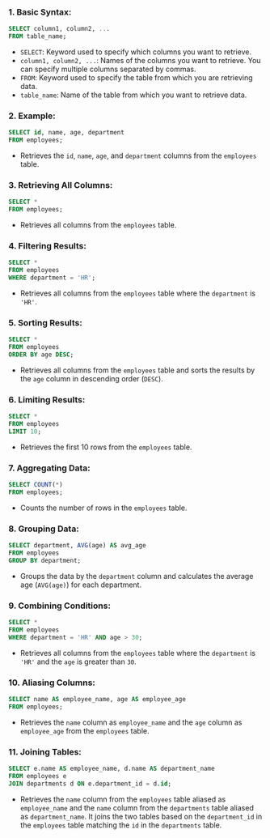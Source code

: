 ### 1. Basic Syntax:

```sql
SELECT column1, column2, ...
FROM table_name;
```

- `SELECT`: Keyword used to specify which columns you want to retrieve.
- `column1, column2, ...`: Names of the columns you want to retrieve. You can specify multiple columns separated by commas.
- `FROM`: Keyword used to specify the table from which you are retrieving data.
- `table_name`: Name of the table from which you want to retrieve data.

### 2. Example:

```sql
SELECT id, name, age, department
FROM employees;
```

- Retrieves the `id`, `name`, `age`, and `department` columns from the `employees` table.

### 3. Retrieving All Columns:

```sql
SELECT *
FROM employees;
```

- Retrieves all columns from the `employees` table.

### 4. Filtering Results:

```sql
SELECT *
FROM employees
WHERE department = 'HR';
```

- Retrieves all columns from the `employees` table where the `department` is `'HR'`.

### 5. Sorting Results:

```sql
SELECT *
FROM employees
ORDER BY age DESC;
```

- Retrieves all columns from the `employees` table and sorts the results by the `age` column in descending order (`DESC`).

### 6. Limiting Results:

```sql
SELECT *
FROM employees
LIMIT 10;
```

- Retrieves the first 10 rows from the `employees` table.

### 7. Aggregating Data:

```sql
SELECT COUNT(*)
FROM employees;
```

- Counts the number of rows in the `employees` table.

### 8. Grouping Data:

```sql
SELECT department, AVG(age) AS avg_age
FROM employees
GROUP BY department;
```

- Groups the data by the `department` column and calculates the average age (`AVG(age)`) for each department.

### 9. Combining Conditions:

```sql
SELECT *
FROM employees
WHERE department = 'HR' AND age > 30;
```

- Retrieves all columns from the `employees` table where the `department` is `'HR'` and the `age` is greater than `30`.

### 10. Aliasing Columns:

```sql
SELECT name AS employee_name, age AS employee_age
FROM employees;
```

- Retrieves the `name` column as `employee_name` and the `age` column as `employee_age` from the `employees` table.

### 11. Joining Tables:

```sql
SELECT e.name AS employee_name, d.name AS department_name
FROM employees e
JOIN departments d ON e.department_id = d.id;
```

- Retrieves the `name` column from the `employees` table aliased as `employee_name` and the `name` column from the `departments` table aliased as `department_name`. It joins the two tables based on the `department_id` in the `employees` table matching the `id` in the `departments` table.
